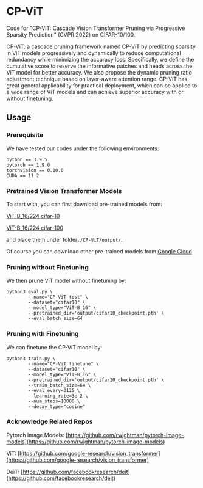 # CP-ViT
Code for "CP-ViT: Cascade Vision Transformer Pruning via Progressive Sparsity Prediction" (CVPR 2022) on CIFAR-10/100.

CP-ViT: a cascade pruning framework named CP-ViT by predicting sparsity in ViT models progressively and dynamically to reduce computational redundancy while minimizing the accuracy loss. Specifically, we define the cumulative score to reserve the informative patches and heads across the ViT model for better accuracy. We also propose the dynamic pruning ratio adjustment technique based on layer-aware attention range. CP-ViT has great general applicability for practical deployment, which can be applied to a wide range of ViT models and can achieve superior accuracy with or without finetuning.

## Usage
### Prerequisite
We have tested our codes under the following environments:
```
python == 3.9.5
pytorch == 1.9.0
torchvision == 0.10.0
CUDA == 11.2
```
### Pretrained Vision Transformer Models
To start with, you can first download pre-trained models from:

[ViT-B_16/224 cifar-10](https://pan.baidu.com/s/1NN4k05BWpUw2tHuqjDjY8g)

[ViT-B_16/224 cifar-100](https://pan.baidu.com/s/1XVY62ik2pptQvqspnIxmuA)

and place them under folder```./CP-ViT/output/```.

Of course you can download other pre-trained models from [Google Cloud](https://console.cloud.google.com/storage/browser/vit_models/imagenet21k?pageState=(%22StorageObjectListTable%22:(%22f%22:%22%255B%255D%22))&prefix=&forceOnObjectsSortingFiltering=false) .

### Pruning without Finetuning
We then prune ViT model without finetuning by:
```
python3 eval.py \
        --name="CP-ViT test" \
        --dataset="cifar10" \
        --model_type="ViT-B_16" \
        --pretrained_dir='output/cifar10_checkpoint.pth' \
        --eval_batch_size=64 
```
### Pruning with Finetuning
We can finetune the CP-ViT model by:
```
python3 train.py \
        --name="CP-ViT finetune" \
        --dataset="cifar10" \
        --model_type="ViT-B_16" \
        --pretrained_dir='output/cifar10_checkpoint.pth' \
        --train_batch_size=64 \
        --eval_every=3125 \
        --learning_rate=3e-2 \
        --num_steps=10000 \
        --decay_type="cosine" 
```
### Acknowledge Related Repos
Pytorch Image Models: [https://github.com/rwightman/pytorch-image-models](https://github.com/rwightman/pytorch-image-models)

ViT: [https://github.com/google-research/vision_transformer](https://github.com/google-research/vision_transformer)

DeiT: [https://github.com/facebookresearch/deit](https://github.com/facebookresearch/deit)
